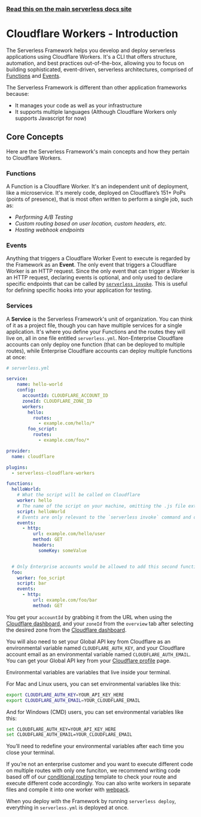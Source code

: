 <!--
title: Serverless Framework - Cloudflare Workers Guide - Introduction
menuText: Intro
menuOrder: 1
description: An introduction to using Cloudflare Workers with the Serverless Framework.
layout: Doc
-->

<!-- DOCS-SITE-LINK:START automatically generated  -->
### [Read this on the main serverless docs site](https://www.serverless.com/framework/docs/providers/cloudflare-workers/guide/intro)
<!-- DOCS-SITE-LINK:END -->


# Cloudflare Workers - Introduction

The Serverless Framework helps you develop and deploy serverless applications using Cloudflare Workers. It's a CLI that offers structure, automation, and best practices out-of-the-box, allowing you to focus on building sophisticated, event-driven, serverless architectures, comprised of [Functions](#functions) and [Events](#events).
 
The Serverless Framework is different than other application frameworks because:
* It manages your code as well as your infrastructure
* It supports multiple languages (Although Cloudflare Workers only supports Javascript for now)

## Core Concepts
Here are the Serverless Framework's main concepts and how they pertain to Cloudflare Workers.
 
### Functions
A Function is a Cloudflare Worker. It's an independent unit of deployment, like a microservice. It's merely code, deployed on Cloudflare’s 151+ PoPs (points of presence), that is most often written to perform a single job, such as:
* *Performing A/B Testing*
* *Custom routing based on user location, custom headers, etc.*
* *Hosting webhook endpoints*
 
### Events
Anything that triggers a Cloudflare Worker Event to execute is regarded by the Framework as an **Event**. The only event that triggers a Cloudflare Worker is an HTTP request. Since the only event that can trigger a Worker is an HTTP request, declaring events is optional, and only used to declare specific endpoints that can be called by [`serverless invoke`](../cli-reference/invoke.md). This is useful for defining specific hooks into your application for testing.
 
### Services
A **Service** is the Serverless Framework's unit of organization. You can think of it as a project file, though you can have multiple services for a single application. It's where you define your Functions and the routes they will live on, all in one file entitled `serverless.yml`. Non-Enterprise Cloudflare accounts can only deploy one function (that can be deployed to multiple routes), while Enterprise Cloudflare accounts can deploy multiple functions at once: 

```yml
# serverless.yml

service:
    name: hello-world
    config:
      accountId: CLOUDFLARE_ACCOUNT_ID 
      zoneId: CLOUDFLARE_ZONE_ID 
      workers:
        hello:
          routes:
            - example.com/hello/*
        foo_script:
          routes:
            - example.com/foo/*

provider:
  name: cloudflare

plugins:
  - serverless-cloudflare-workers

functions:
  helloWorld:
    # What the script will be called on Cloudflare
    worker: hello
    # The name of the script on your machine, omitting the .js file extension
    script: helloWorld
    # Events are only relevant to the `serverless invoke` command and don’t affect deployment in any way
    events:
      - http:
          url: example.com/hello/user
          method: GET
          headers:
            someKey: someValue


  # Only Enterprise accounts would be allowed to add this second function and its corresponding route above
  foo:
    worker: foo_script
    script: bar
    events:
      - http:
          url: example.com/foo/bar
          method: GET
```

You get your `accountId` by grabbing it from the URL when using the [Cloudflare dashboard](https://dash.cloudflare.com), and your `zoneId` from the `overview` tab after selecting the desired zone from the [Cloudflare dashboard](https://dash.cloudflare.com).

You will also need to set your Global API key from Cloudflare as an environmental variable named `CLOUDFLARE_AUTH_KEY`, and your Cloudflare account email as an environmental variable named `CLOUDFLARE_AUTH_EMAIL`. You can get your Global API key from your [Cloudflare profile](https://dash.cloudflare.com/profile) page.

Environmental variables are variables that live inside your terminal.

For Mac and Linux users, you can set environmental variables like this:

```bash
export CLOUDFLARE_AUTH_KEY=YOUR_API_KEY_HERE
export CLOUDFLARE_AUTH_EMAIL=YOUR_CLOUDFLARE_EMAIL
```

And for Windows (CMD) users, you can set environmental variables like this:

```bash
set CLOUDFLARE_AUTH_KEY=YOUR_API_KEY_HERE
set CLOUDFLARE_AUTH_EMAIL=YOUR_CLOUDFLARE_EMAIL
```

You’ll need to redefine your environmental variables after each time you close your terminal.

If you’re not an enterprise customer and you want to execute different code on multiple routes with only one funciton, we recommend writing code based off of our [conditional routing](https://developers.cloudflare.com/workers/recipes/conditional-routing/) template to check your route and execute different code accordingly. You can also write workers in separate files and compile it into one worker with [webpack](https://developers.cloudflare.com/workers/writing-workers/using-npm-modules/).

When you deploy with the Framework by running `serverless deploy`, everything in `serverless.yml` is deployed at once.
